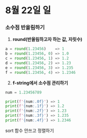 # 8월 22일 일

### 소수점 반올림하기

1. **round(반올림하고자 하는 값, 자릿수)**

```python
a = round(1.23456)    => 1
b = round(1.23456, 0) => 1.0
c = round(1.23456, 1) => 1.2
d = round(1.23456, 2) => 1.23
e = round(1.23456, 3) => 1.235
f = round(1.23456, 4) => 1.2346
```

2.  **f-string에서 소수점 관리하기**

```python
num = 1.23456789

print(f'{num:.0f}') => 1
print(f'{num:.1f}') => 1.2
print(f'{num:.2f}') => 1.23
print(f'{num:.3f}') => 1.235
print(f'{num:.4f}') => 1.2346
```



sort 함수 안쓰고 정렬하기